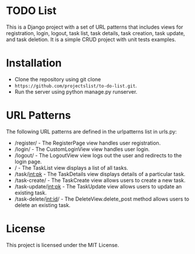 # TODO List
This is a Django project with a set of URL patterns that includes views for registration, login, logout, task list, task details, task creation, task update, and task deletion.
It is a simple CRUD project with unit tests examples.

# Installation
- Clone the repository using git clone 
- ``https://github.com/projectslist/to-do-list.git``.
- Run the server using python manage.py runserver.

# URL Patterns
The following URL patterns are defined in the urlpatterns list in urls.py:

- /register/ - The RegisterPage view handles user registration.
- /login/ - The CustomLoginView view handles user login.
- /logout/ - The LogoutView view logs out the user and redirects to the login page.
- / - The TaskList view displays a list of all tasks.
- /task/<int:pk> - The TaskDetails view displays details of a particular task.
- /task-create/ - The TaskCreate view allows users to create a new task.
- /task-update/<int:pk> - The TaskUpdate view allows users to update an existing task.
- /task-delete/<int:id>/ - The DeleteView.delete_post method allows users to delete an existing task.



# License
This project is licensed under the MIT License.